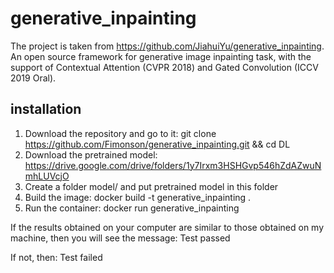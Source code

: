 # generative_inpainting
The project is taken from https://github.com/JiahuiYu/generative_inpainting. An open source framework for generative image inpainting task, with the support of Contextual Attention (CVPR 2018) and Gated Convolution (ICCV 2019 Oral).

## installation

  1. Download the repository and go to it: git clone https://github.com/Fimonson/generative_inpainting.git && cd DL
  2. Download the pretrained model: https://drive.google.com/drive/folders/1y7Irxm3HSHGvp546hZdAZwuNmhLUVcjO
  3. Create a folder model/ and put pretrained model in this folder
  4. Build the image: docker build -t generative_inpainting .
  5. Run the container: docker run generative_inpainting



If the results obtained on your computer are similar to those obtained on my machine, then you will see the message: Test passed

If not, then: Test failed
